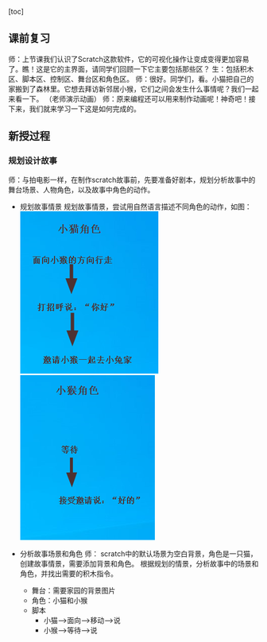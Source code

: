 [toc]

## 课前复习
师：上节课我们认识了Scratch这款软件，它的可视化操作让变成变得更加容易了。瞧！这是它的主界面，请同学们回顾一下它主要包括那些区？
生：包括积木区、脚本区、控制区、舞台区和角色区。
师：很好。同学们，看。小猫把自己的家搬到了森林里。它想去拜访新邻居小猴，它们之间会发生什么事情呢？我们一起来看一下。
（老师演示动画）
师：原来编程还可以用来制作动画呢！神奇吧！接下来，我们就来学习一下这是如何完成的。


## 新授过程
### 规划设计故事
师：与拍电影一样，在制作scratch故事前，先要准备好剧本，规划分析故事中的舞台场景、人物角色，以及故事中角色的动作。
- 规划故事情景
  规划故事情景，尝试用自然语言描述不同角色的动作，如图：
  ![小猫脚本](/pics/小猫.png)       ![小猴脚本](/pics/小猴.png)

- 分析故事场景和角色
  师： scratch中的默认场景为空白背景，角色是一只猫，创建故事情景，需要添加背景和角色。
  根据规划的情景，分析故事中的场景和角色，并找出需要的积木指令。
  - 舞台：需要家园的背景图片
  - 角色：小猫和小猴
  - 脚本
    - 小猫——>面向——>移动——>说
    - 小猴——>等待——>说